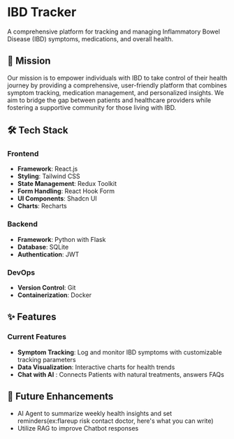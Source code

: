 # IBD Tracker

A comprehensive platform for tracking and managing Inflammatory Bowel Disease (IBD) symptoms, medications, and overall health.

## 🎯 Mission

Our mission is to empower individuals with IBD to take control of their health journey by providing a comprehensive, user-friendly platform that combines symptom tracking, medication management, and personalized insights. We aim to bridge the gap between patients and healthcare providers while fostering a supportive community for those living with IBD.

## 🛠 Tech Stack

### Frontend
- **Framework**: React.js
- **Styling**: Tailwind CSS
- **State Management**: Redux Toolkit
- **Form Handling**: React Hook Form
- **UI Components**: Shadcn UI
- **Charts**: Recharts

### Backend
- **Framework**: Python with Flask
- **Database**: SQLite
- **Authentication**: JWT

### DevOps
- **Version Control**: Git
- **Containerization**: Docker

## ✨ Features

### Current Features
- **Symptom Tracking**: Log and monitor IBD symptoms with customizable tracking parameters
- **Data Visualization**: Interactive charts  for health trends
- **Chat with AI** : Connects Patients with natural treatments, answers FAQs

## 🔮 Future Enhancements
- AI Agent to summarize weekly health insights and set reminders(ex:flareup risk contact doctor, here's what you can write)
- Utilize RAG to improve Chatbot responses
